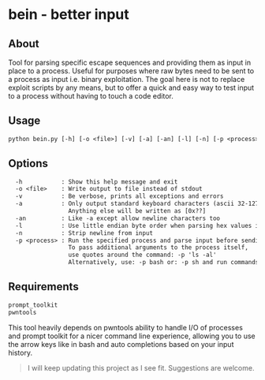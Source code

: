 # bein - better input

## About

Tool for parsing specific escape sequences and providing them as input in place to a process.
Useful for purposes where raw bytes need to be sent to a process as input i.e. binary exploitation.
The goal here is not to replace exploit scripts by any means, but to offer a quick and easy way to
test input to a process without having to touch a code editor.

## Usage

```txt
python bein.py [-h] [-o <file>] [-v] [-a] [-an] [-l] [-n] [-p <process>]
```

## Options

```txt
  -h           : Show this help message and exit
  -o <file>    : Write output to file instead of stdout
  -v           : Be verbose, prints all exceptions and errors
  -a           : Only output standard keyboard characters (ascii 32-127)
                 Anything else will be written as [0x??]
  -an          : Like -a except allow newline characters too
  -l           : Use little endian byte order when parsing hex values initialized with \0x
  -n           : Strip newline from input
  -p <process> : Run the specified process and parse input before sending it to the process
                 To pass additional arguments to the process itself,
                 use quotes around the command: -p 'ls -al'
                 Alternatively, use: -p bash or: -p sh and run commands from the shell
```

## Requirements

```txt
prompt_toolkit
pwntools
```

This tool heavily depends on pwntools ability to handle I/O of processes and prompt toolkit
for a nicer command line experience, allowing you to use the arrow keys like in bash and
auto completions based on your input history.

> I will keep updating this project as I see fit. Suggestions are welcome.
